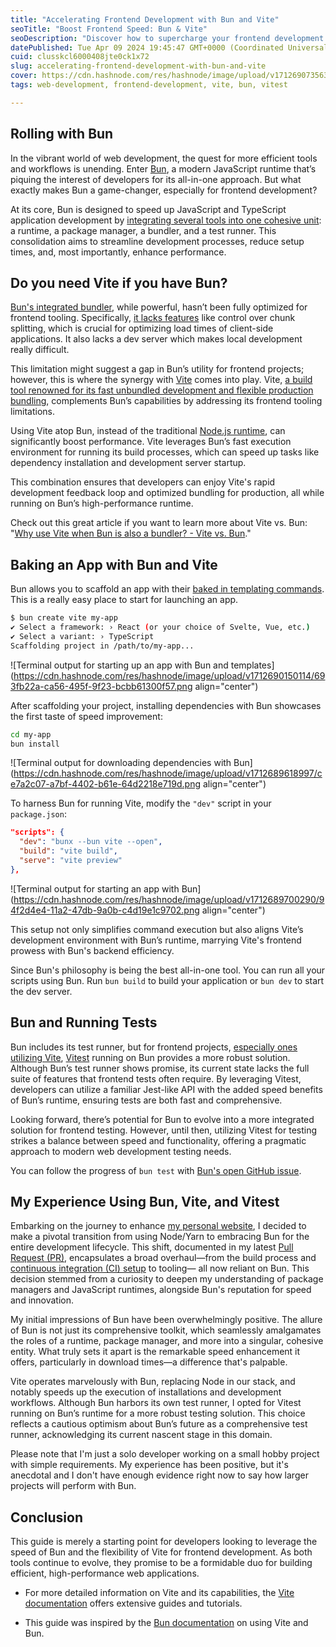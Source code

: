```yaml
---
title: "Accelerating Frontend Development with Bun and Vite"
seoTitle: "Boost Frontend Speed: Bun & Vite"
seoDescription: "Discover how to supercharge your frontend development using Bun for runtime, Vite as your build tool, and Vitest as your test runner."
datePublished: Tue Apr 09 2024 19:45:47 GMT+0000 (Coordinated Universal Time)
cuid: clusskcl6000408jte0ck1x72
slug: accelerating-frontend-development-with-bun-and-vite
cover: https://cdn.hashnode.com/res/hashnode/image/upload/v1712690735632/626dfa33-f10d-4295-b416-de02399370b4.webp
tags: web-development, frontend-development, vite, bun, vitest

---
```


## Rolling with Bun

In the vibrant world of web development, the quest for more efficient tools and workflows is unending. Enter [Bun](https://bun.sh), a modern JavaScript runtime that’s piquing the interest of developers for its all-in-one approach. But what exactly makes Bun a game-changer, especially for frontend development?

At its core, Bun is designed to speed up JavaScript and TypeScript application development by [integrating several tools into one cohesive unit](https://blog.seancoughlin.me/bun-the-comprehensive-toolkit-for-javascript-and-typescript): a runtime, a package manager, a bundler, and a test runner. This consolidation aims to streamline development processes, reduce setup times, and, most importantly, enhance performance.

## Do you need Vite if you have Bun?

[Bun's integrated bundler](https://bun.sh/docs/bundler), while powerful, hasn’t been fully optimized for frontend tooling. Specifically, [it lacks features](https://x.com/youyuxi/status/1701039789741629721) like control over chunk splitting, which is crucial for optimizing load times of client-side applications. It also lacks a dev server which makes local development really difficult.

This limitation might suggest a gap in Bun’s utility for frontend projects; however, this is where the synergy with [Vite](https://vitejs.dev) comes into play. Vite, [a build tool renowned for its fast unbundled development and flexible production bundling](https://blog.seancoughlin.me/maximizing-web-development-efficiency-a-comprehensive-guide-to-vite?source=more_series_bottom_blogs), complements Bun’s capabilities by addressing its frontend tooling limitations.

Using Vite atop Bun, instead of the traditional [Node.js runtime](https://nodejs.org/en), can significantly boost performance. Vite leverages Bun’s fast execution environment for running its build processes, which can speed up tasks like dependency installation and development server startup.

This combination ensures that developers can enjoy Vite's rapid development feedback loop and optimized bundling for production, all while running on Bun’s high-performance runtime.

Check out this great article if you want to learn more about Vite vs. Bun: "[Why use Vite when Bun is also a bundler? - Vite vs. Bun](https://dev.to/this-is-learning/why-use-vite-when-bun-is-also-a-bundler-vite-vs-bun-2723)."

## Baking an App with Bun and Vite

Bun allows you to scaffold an app with their [baked in templating commands](https://bun.sh/docs/cli/init). This is a really easy place to start for launching an app.

```bash
$ bun create vite my-app
✔ Select a framework: › React (or your choice of Svelte, Vue, etc.)
✔ Select a variant: › TypeScript
Scaffolding project in /path/to/my-app...
```

![Terminal output for starting up an app with Bun and templates](https://cdn.hashnode.com/res/hashnode/image/upload/v1712690150114/693fb22a-ca56-495f-9f23-bcbb61300f57.png align="center")

After scaffolding your project, installing dependencies with Bun showcases the first taste of speed improvement:

```bash
cd my-app
bun install
```

![Terminal output for downloading dependencies with Bun](https://cdn.hashnode.com/res/hashnode/image/upload/v1712689618997/ce7a2c07-a7bf-4402-b61e-64d2218e719d.png align="center")

To harness Bun for running Vite, modify the `"dev"` script in your `package.json`:

```json
"scripts": {
  "dev": "bunx --bun vite --open",
  "build": "vite build",
  "serve": "vite preview"
},
```

![Terminal output for starting an app with Bun](https://cdn.hashnode.com/res/hashnode/image/upload/v1712689700290/94f2d4e4-11a2-47db-9a0b-c4d19e1c9702.png align="center")

This setup not only simplifies command execution but also aligns Vite’s development environment with Bun’s runtime, marrying Vite's frontend prowess with Bun's backend efficiency.

Since Bun's philosophy is being the best all-in-one tool. You can run all your scripts using Bun. Run `bun build` to build your application or `bun dev` to start the dev server.

## Bun and Running Tests

Bun includes its test runner, but for frontend projects, [especially ones utilizing Vite](https://blog.seancoughlin.me/vitest-vs-jest-the-new-javascript-testing-framework), [Vitest](https://vitest.dev) running on Bun provides a more robust solution. Although Bun’s test runner shows promise, its current state lacks the full suite of features that frontend tests often require. By leveraging Vitest, developers can utilize a familiar Jest-like API with the added speed benefits of Bun’s runtime, ensuring tests are both fast and comprehensive.

Looking forward, there’s potential for Bun to evolve into a more integrated solution for frontend testing. However, until then, utilizing Vitest for testing strikes a balance between speed and functionality, offering a pragmatic approach to modern web development testing needs.

You can follow the progress of `bun test` with [Bun's open GitHub issue](https://github.com/oven-sh/bun/issues/1825).

## My Experience Using Bun, Vite, and Vitest

Embarking on the journey to enhance [my personal website](https://seancoughlin.me), I decided to make a pivotal transition from using Node/Yarn to embracing Bun for the entire development lifecycle. This shift, documented in my latest [Pull Request (PR)](https://github.com/Scc33/Scc33.github.io/pull/207), encapsulates a broad overhaul—from the build process and [continuous integration (CI) setup](https://github.com/Scc33/Scc33.github.io/pull/209) to tooling— all now reliant on Bun. This decision stemmed from a curiosity to deepen my understanding of package managers and JavaScript runtimes, alongside Bun's reputation for speed and innovation.

My initial impressions of Bun have been overwhelmingly positive. The allure of Bun is not just its comprehensive toolkit, which seamlessly amalgamates the roles of a runtime, package manager, and more into a singular, cohesive entity. What truly sets it apart is the remarkable speed enhancement it offers, particularly in download times—a difference that's palpable.

Vite operates marvelously with Bun, replacing Node in our stack, and notably speeds up the execution of installations and development workflows. Although Bun harbors its own test runner, I opted for Vitest running on Bun’s runtime for a more robust testing solution. This choice reflects a cautious optimism about Bun’s future as a comprehensive test runner, acknowledging its current nascent stage in this domain.

Please note that I'm just a solo developer working on a small hobby project with simple requirements. My experience has been positive, but it's anecdotal and I don't have enough evidence right now to say how larger projects will perform with Bun.

## Conclusion

This guide is merely a starting point for developers looking to leverage the speed of Bun and the flexibility of Vite for frontend development. As both tools continue to evolve, they promise to be a formidable duo for building efficient, high-performance web applications.

* For more detailed information on Vite and its capabilities, the [Vite documentation](https://vitejs.dev/guide/) offers extensive guides and tutorials.
    
* This guide was inspired by the [Bun documentation](https://bun.sh/guides/ecosystem/vite) on using Vite and Bun.